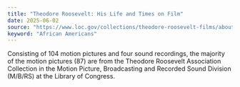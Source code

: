 ```yaml
---
title: "Theodore Roosevelt: His Life and Times on Film"
date: 2025-06-02
source: "https://www.loc.gov/collections/theodore-roosevelt-films/about-this-collection/"
keyword: "African Americans"
---
```


Consisting of 104 motion pictures and four sound recordings, the majority of the motion pictures (87) are from the Theodore Roosevelt Association Collection in the Motion Picture, Broadcasting and Recorded Sound Division (M/B/RS) at the Library of Congress.

